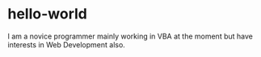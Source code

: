 # hello-world

I am a novice programmer mainly working in VBA at the moment but have interests in Web Development also.
